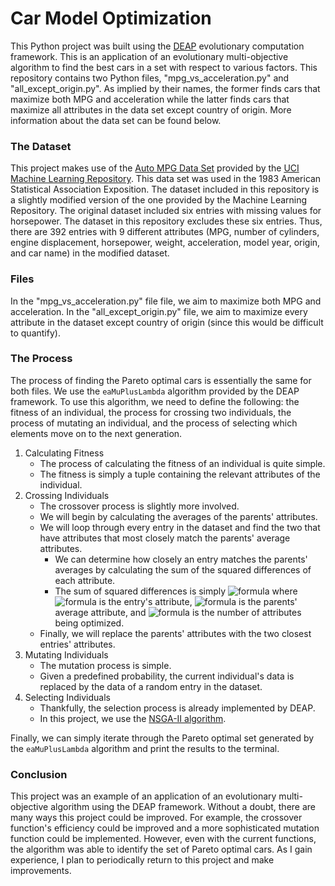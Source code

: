 # Car Model Optimization
This Python project was built using the [DEAP](https://github.com/deap/deap) evolutionary computation framework. This is an application of an evolutionary multi-objective algorithm to find the best cars in a set with respect to various factors. This repository contains two Python files, "mpg_vs_acceleration.py" and "all_except_origin.py". As implied by their names, the former finds cars that maximize both MPG and acceleration while the latter finds cars that maximize all attributes in the data set except country of origin. More information about the data set can be found below.

### The Dataset
This project makes use of the [Auto MPG Data Set](https://archive.ics.uci.edu/ml/datasets/auto+mpg) provided by the [UCI Machine Learning Repository](http://archive.ics.uci.edu/ml). This data set was used in the 1983 American Statistical Association Exposition. The dataset included in this repository is a slightly modified version of the one provided by the Machine Learning Repository. The original dataset included six entries with missing values for horsepower. The dataset in this repository excludes these six entries. Thus, there are 392 entries with 9 different attributes (MPG, number of cylinders, engine displacement, horsepower, weight, acceleration, model year, origin, and car name) in the modified dataset.

### Files
In the "mpg_vs_acceleration.py" file file, we aim to maximize both MPG and acceleration. In the  "all_except_origin.py" file, we aim to maximize every attribute in the dataset except country of origin (since this would be difficult to quantify). 

### The Process
The process of finding the Pareto optimal cars is essentially the same for both files. We use the `eaMuPlusLambda` algorithm provided by the DEAP framework. To use this algorithm, we need to define the following: the fitness of an individual, the process for crossing two individuals, the process of mutating an individual, and the process of selecting which elements move on to the next generation.
1. Calculating Fitness
    - The process of calculating the fitness of an individual is quite simple. 
    - The fitness is simply a tuple containing the relevant attributes of the individual.
2. Crossing Individuals
    - The crossover process is slightly more involved.
    - We will begin by calculating the averages of the parents' attributes.
    - We will loop through every entry in the dataset and find the two that have attributes that most closely match the parents' average attributes.
        - We can determine how closely an entry matches the parents' averages by calculating the sum of the squared differences of each attribute.
        - The sum of squared differences is simply ![formula](https://render.githubusercontent.com/render/math?math=\sum_{i=0}^{n}(a_i-\bar{a}_i)^2) where ![formula](https://render.githubusercontent.com/render/math?math=a) is the entry's attribute, ![formula](https://render.githubusercontent.com/render/math?math=\bar{a}) is the parents' average attribute, and ![formula](https://render.githubusercontent.com/render/math?math=n) is the number of attributes being optimized.
    - Finally, we will replace the parents' attributes with the two closest entries' attributes.
3. Mutating Individuals
    - The mutation process is simple.
    - Given a predefined probability, the current individual's data is replaced by the data of a random entry in the dataset.
4. Selecting Individuals
    - Thankfully, the selection process is already implemented by DEAP.
    - In this project, we use the [NSGA-II algorithm](https://ieeexplore.ieee.org/document/996017).

Finally, we can simply iterate through the Pareto optimal set generated by the `eaMuPlusLambda` algorithm and print the results to the terminal.

### Conclusion
This project was an example of an application of an evolutionary multi-objective algorithm using the DEAP framework. Without a doubt, there are many ways this project could be improved. For example, the crossover function's efficiency could be improved and a more sophisticated mutation function could be implemented. However, even with the current functions, the algorithm was able to identify the set of Pareto optimal cars. As I gain experience, I plan to periodically return to this project and make improvements.
